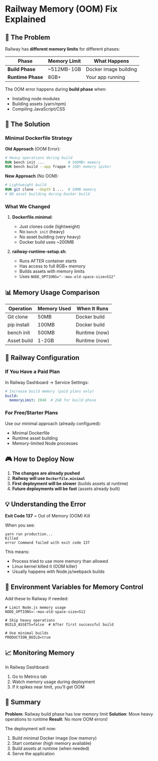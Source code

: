 # Railway Memory (OOM) Fix Explained

## 🚨 The Problem

Railway has **different memory limits** for different phases:

| Phase | Memory Limit | What Happens |
|-------|--------------|--------------|
| **Build Phase** | ~512MB-1GB | Docker image building |
| **Runtime Phase** | 8GB+ | Your app running |

The OOM error happens during **build phase** when:
- Installing node modules
- Building assets (yarn/npm)
- Compiling JavaScript/CSS

## 🔧 The Solution

### Minimal Dockerfile Strategy

**Old Approach** (OOM Error):
```dockerfile
# Heavy operations during build
RUN bench init ...           # 500MB+ memory
RUN bench build --app frappe # 1GB+ memory spike!
```

**New Approach** (No OOM):
```dockerfile
# Lightweight build
RUN git clone --depth 1 ...  # 50MB memory
# NO asset building during Docker build
```

### What We Changed

1. **Dockerfile.minimal**:
   - Just clones code (lightweight)
   - No `bench init` (heavy)
   - No asset building (very heavy)
   - Docker build uses ~200MB

2. **railway-runtime-setup.sh**:
   - Runs AFTER container starts
   - Has access to full 8GB+ memory
   - Builds assets with memory limits
   - Uses `NODE_OPTIONS="--max-old-space-size=512"`

## 📊 Memory Usage Comparison

| Operation | Memory Used | When It Runs |
|-----------|-------------|--------------|
| Git clone | 50MB | Docker build |
| pip install | 100MB | Docker build |
| bench init | 500MB | Runtime (now) |
| Asset build | 1-2GB | Runtime (now) |

## 🚀 Railway Configuration

### If You Have a Paid Plan

In Railway Dashboard → Service Settings:

```yaml
# Increase build memory (paid plans only)
build:
  memoryLimit: 2048  # 2GB for build phase
```

### For Free/Starter Plans

Use our minimal approach (already configured):
- Minimal Dockerfile
- Runtime asset building
- Memory-limited Node processes

## 🎮 How to Deploy Now

1. **The changes are already pushed**
2. **Railway will use `Dockerfile.minimal`**
3. **First deployment will be slower** (builds assets at runtime)
4. **Future deployments will be fast** (assets already built)

## 💡 Understanding the Error

**Exit Code 137** = Out of Memory (OOM) Kill

When you see:
```
yarn run production...
Killed
error Command failed with exit code 137
```

This means:
- Process tried to use more memory than allowed
- Linux kernel killed it (OOM killer)
- Usually happens with Node.js/webpack builds

## 🔧 Environment Variables for Memory Control

Add these to Railway if needed:

```env
# Limit Node.js memory usage
NODE_OPTIONS=--max-old-space-size=512

# Skip heavy operations
BUILD_ASSETS=false  # After first successful build

# Use minimal builds
PRODUCTION_BUILD=true
```

## 📈 Monitoring Memory

In Railway Dashboard:
1. Go to Metrics tab
2. Watch memory usage during deployment
3. If it spikes near limit, you'll get OOM

## 🎯 Summary

**Problem**: Railway build phase has low memory limit
**Solution**: Move heavy operations to runtime
**Result**: No more OOM errors!

The deployment will now:
1. Build minimal Docker image (low memory)
2. Start container (high memory available)
3. Build assets at runtime (when needed)
4. Serve the application